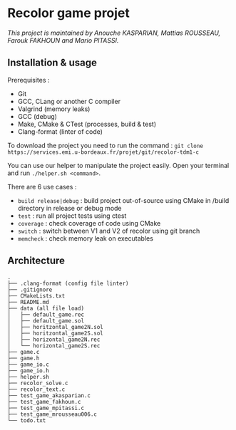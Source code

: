 # Recolor game projet

*This project is maintained by Anouche KASPARIAN, Mattias ROUSSEAU, Farouk FAKHOUN and Mario PITASSI.* 

## Installation & usage 

Prerequisites : 
- Git
- GCC, CLang or another C compiler
- Valgrind (memory leaks)
- GCC (debug)
- Make, CMake & CTest (processes, build & test)
- Clang-format (linter of code)

To download the project you need to run the command : `git clone https://services.emi.u-bordeaux.fr/projet/git/recolor-tdm1-c`

You can use our helper to manipulate the project easily. Open your terminal and run `./helper.sh <command>`.

There are 6 use cases : 
- `build release|debug` : build project out-of-source using CMake in /build directory in release or debug mode
- `test` : run all project tests using ctest
- `coverage` : check coverage of code using CMake
- `switch` : switch between V1 and V2 of recolor using git branch
- `memcheck` : check memory leak on executables

## Architecture

```
.
├── .clang-format (config file linter)
├── .gitignore
├── CMakeLists.txt
├── README.md
├── data (all file load)                                                                 
│   ├── default_game.rec
│   ├── default_game.sol
│   ├── horitzontal_game2N.sol
│   ├── horitzontal_game2S.sol
│   ├── horizontal_game2N.rec
│   └── horizontal_game2S.rec
├── game.c
├── game.h
├── game_io.c
├── game_io.h
├── helper.sh
├── recolor_solve.c
├── recolor_text.c
├── test_game_akasparian.c
├── test_game_fakhoun.c
├── test_game_mpitassi.c
├── test_game_mrousseau006.c
└── todo.txt
```